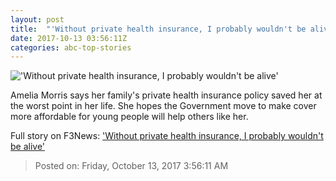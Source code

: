 ```yaml
---
layout: post
title:  "'Without private health insurance, I probably wouldn't be alive'"
date: 2017-10-13 03:56:11Z
categories: abc-top-stories
---
```


!['Without private health insurance, I probably wouldn't be alive'](http://www.abc.net.au/news/image/9047714-1x1-700x700.jpg)

Amelia Morris says her family's private health insurance policy saved her at the worst point in her life. She hopes the Government move to make cover more affordable for young people will help others like her.


Full story on F3News: ['Without private health insurance, I probably wouldn't be alive'](http://www.f3nws.com/n/SGMdQJ)

> Posted on: Friday, October 13, 2017 3:56:11 AM
